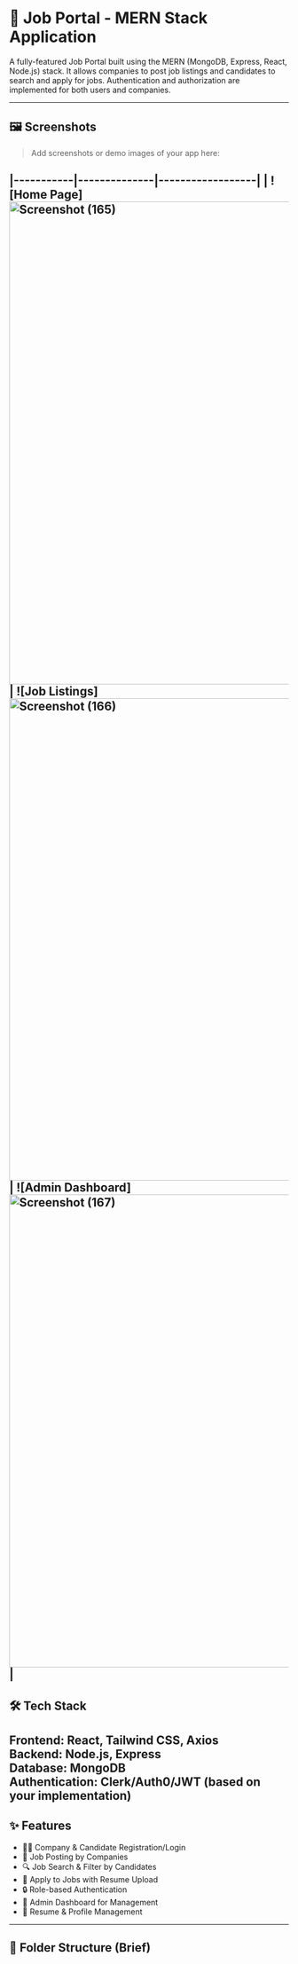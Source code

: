 # 🚀 Job Portal - MERN Stack Application

A fully-featured Job Portal built using the MERN (MongoDB, Express, React, Node.js) stack. It allows companies to post job listings and candidates to search and apply for jobs. Authentication and authorization are implemented for both users and companies.

---

## 🖼️ Screenshots

> Add screenshots or demo images of your app here:


|-----------|--------------|------------------|
| ![Home Page]<img width="1920" height="871" alt="Screenshot (165)" src="https://github.com/user-attachments/assets/fd42acd1-067a-47fa-bffb-e47b23d07c8c" />
| ![Job Listings]<img width="1919" height="870" alt="Screenshot (166)" src="https://github.com/user-attachments/assets/f81c3487-8a68-43d7-a3a6-63885a8a09b8" />
| ![Admin Dashboard]<img width="1920" height="853" alt="Screenshot (167)" src="https://github.com/user-attachments/assets/0f12939d-bb1e-4f22-b8f0-791245502ee9" />
 |
---

## 🛠️ Tech Stack

**Frontend:** React, Tailwind CSS, Axios  
**Backend:** Node.js, Express  
**Database:** MongoDB  
**Authentication:** Clerk/Auth0/JWT (based on your implementation)  
---

## ✨ Features

- 👨‍💼 Company & Candidate Registration/Login
- 📝 Job Posting by Companies
- 🔍 Job Search & Filter by Candidates
- 💼 Apply to Jobs with Resume Upload
- 🔒 Role-based Authentication
- 🧾 Admin Dashboard for Management
- 📄 Resume & Profile Management

---

## 🧩 Folder Structure (Brief)

